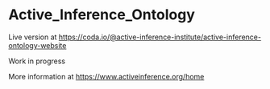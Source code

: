 # Active_Inference_Ontology
Live version at
https://coda.io/@active-inference-institute/active-inference-ontology-website

Work in progress

More information at
https://www.activeinference.org/home
